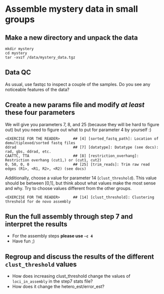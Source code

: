 # Assemble mystery data in small groups

## Make a new directory and unpack the data

```
mkdir mystery
cd mystery
tar -xvzf /data/mystery_data.tgz
```

## Data QC
As usual, use fastqc to inspect a couple of the samples. Do you see any noticeable
features of the data?

## Create a new params file and modify *at least* these four parameters

We will give you parameters 7, 8, and 25 (because they will be hard to figure out)
but you need to figure out what to put for parameter 4 by yourself :)
```
<EXERCISE FOR THE READER>      ## [4] [sorted_fastq_path]: Location of demultiplexed/sorted fastq files
ddrad                          ## [7] [datatype]: Datatype (see docs): rad, gbs, ddrad, etc.
CAATTC, TTA                    ## [8] [restriction_overhang]: Restriction overhang (cut1,) or (cut1, cut2)
0, 50, 0, 0                    ## [25] [trim_reads]: Trim raw read edges (R1>, <R1, R2>, <R2) (see docs)
```

Additionally, choose a value for parameter 14 (`clust_threshold`). This value
should be between [0,1], but think about what values make the most sense and why.
Try to choose values different from the other groups.

```
<EXERCISE FOR THE READER>      ## [14] [clust_threshold]: Clustering threshold for de novo assembly
```

## Run the full assembly through step 7 and interpret the results

* For the assembly steps **please use `-c 4`**
* Have fun ;)

## Regroup and discuss the results of the different `clust_threshold` values
* How does increasing clust_threshold change the values of `loci_in_assembly` in
the step7 stats file?
* How does it change the hetero_est/error_est?
